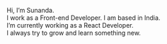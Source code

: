 Hi, I’m Sunanda.<br>
I work as a Front-end Developer. I am based in India.<br>
I’m currently working as a React Developer.<br>
I always try to grow and learn something new.

<!---
sunanda3055/sunanda3055 is a ✨ special ✨ repository because its `README.md` (this file) appears on your GitHub profile.
You can click the Preview link to take a look at your changes.
--->
